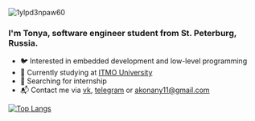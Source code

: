 
![1ylpd3npaw60](https://user-images.githubusercontent.com/81990607/155113392-aaf5796f-1f79-4817-956c-738b386c3917.gif)

 ### I'm Tonya, software engineer student from St. Peterburg, Russia.
 
 * 🐦 Interested in embedded development and low-level programming
 * 📑 Currently studying at [ITMO University](https://itmo.ru/ru/)
 * 🐳 Searching for internship
 * 📬 Contact me via [vk](https://vk.com/a_ina2), [telegram](https://t.me/knhnn) or <akonany11@gmail.com>
 
 [![Top Langs](https://github-readme-stats.vercel.app/api/top-langs/?username=tchn11&layout=compact)](https://github.com/anuraghazra/github-readme-stats)

 
